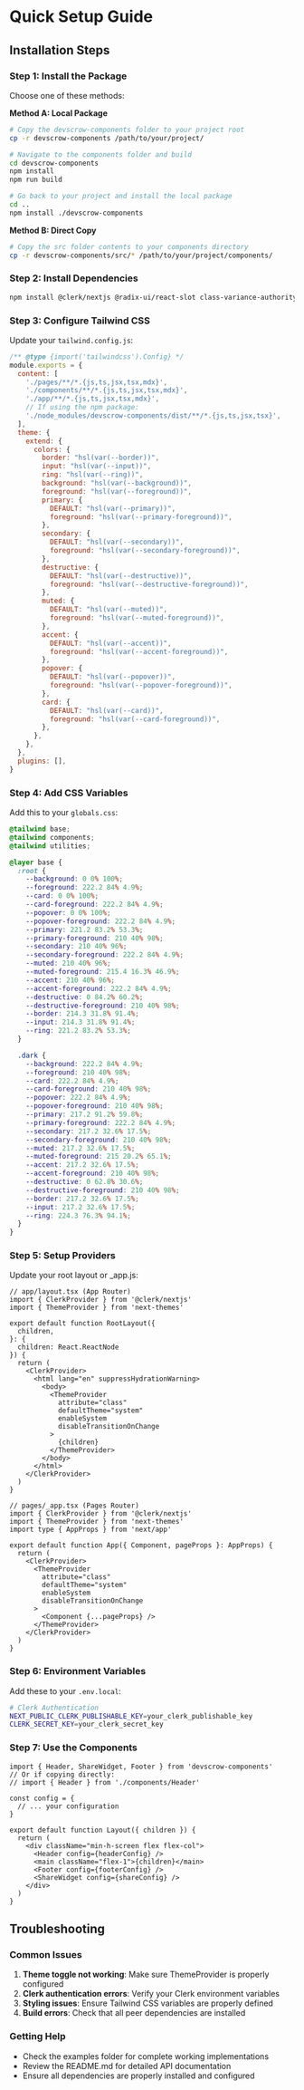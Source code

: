 # Quick Setup Guide

## Installation Steps

### Step 1: Install the Package

Choose one of these methods:

**Method A: Local Package**
```bash
# Copy the devscrow-components folder to your project root
cp -r devscrow-components /path/to/your/project/

# Navigate to the components folder and build
cd devscrow-components
npm install
npm run build

# Go back to your project and install the local package
cd ..
npm install ./devscrow-components
```

**Method B: Direct Copy**
```bash
# Copy the src folder contents to your components directory
cp -r devscrow-components/src/* /path/to/your/project/components/
```

### Step 2: Install Dependencies

```bash
npm install @clerk/nextjs @radix-ui/react-slot class-variance-authority clsx framer-motion lucide-react next-themes tailwind-merge
```

### Step 3: Configure Tailwind CSS

Update your `tailwind.config.js`:

```js
/** @type {import('tailwindcss').Config} */
module.exports = {
  content: [
    './pages/**/*.{js,ts,jsx,tsx,mdx}',
    './components/**/*.{js,ts,jsx,tsx,mdx}',
    './app/**/*.{js,ts,jsx,tsx,mdx}',
    // If using the npm package:
    './node_modules/devscrow-components/dist/**/*.{js,ts,jsx,tsx}',
  ],
  theme: {
    extend: {
      colors: {
        border: "hsl(var(--border))",
        input: "hsl(var(--input))",
        ring: "hsl(var(--ring))",
        background: "hsl(var(--background))",
        foreground: "hsl(var(--foreground))",
        primary: {
          DEFAULT: "hsl(var(--primary))",
          foreground: "hsl(var(--primary-foreground))",
        },
        secondary: {
          DEFAULT: "hsl(var(--secondary))",
          foreground: "hsl(var(--secondary-foreground))",
        },
        destructive: {
          DEFAULT: "hsl(var(--destructive))",
          foreground: "hsl(var(--destructive-foreground))",
        },
        muted: {
          DEFAULT: "hsl(var(--muted))",
          foreground: "hsl(var(--muted-foreground))",
        },
        accent: {
          DEFAULT: "hsl(var(--accent))",
          foreground: "hsl(var(--accent-foreground))",
        },
        popover: {
          DEFAULT: "hsl(var(--popover))",
          foreground: "hsl(var(--popover-foreground))",
        },
        card: {
          DEFAULT: "hsl(var(--card))",
          foreground: "hsl(var(--card-foreground))",
        },
      },
    },
  },
  plugins: [],
}
```

### Step 4: Add CSS Variables

Add this to your `globals.css`:

```css
@tailwind base;
@tailwind components;
@tailwind utilities;

@layer base {
  :root {
    --background: 0 0% 100%;
    --foreground: 222.2 84% 4.9%;
    --card: 0 0% 100%;
    --card-foreground: 222.2 84% 4.9%;
    --popover: 0 0% 100%;
    --popover-foreground: 222.2 84% 4.9%;
    --primary: 221.2 83.2% 53.3%;
    --primary-foreground: 210 40% 98%;
    --secondary: 210 40% 96%;
    --secondary-foreground: 222.2 84% 4.9%;
    --muted: 210 40% 96%;
    --muted-foreground: 215.4 16.3% 46.9%;
    --accent: 210 40% 96%;
    --accent-foreground: 222.2 84% 4.9%;
    --destructive: 0 84.2% 60.2%;
    --destructive-foreground: 210 40% 98%;
    --border: 214.3 31.8% 91.4%;
    --input: 214.3 31.8% 91.4%;
    --ring: 221.2 83.2% 53.3%;
  }

  .dark {
    --background: 222.2 84% 4.9%;
    --foreground: 210 40% 98%;
    --card: 222.2 84% 4.9%;
    --card-foreground: 210 40% 98%;
    --popover: 222.2 84% 4.9%;
    --popover-foreground: 210 40% 98%;
    --primary: 217.2 91.2% 59.8%;
    --primary-foreground: 222.2 84% 4.9%;
    --secondary: 217.2 32.6% 17.5%;
    --secondary-foreground: 210 40% 98%;
    --muted: 217.2 32.6% 17.5%;
    --muted-foreground: 215 20.2% 65.1%;
    --accent: 217.2 32.6% 17.5%;
    --accent-foreground: 210 40% 98%;
    --destructive: 0 62.8% 30.6%;
    --destructive-foreground: 210 40% 98%;
    --border: 217.2 32.6% 17.5%;
    --input: 217.2 32.6% 17.5%;
    --ring: 224.3 76.3% 94.1%;
  }
}
```

### Step 5: Setup Providers

Update your root layout or _app.js:

```tsx
// app/layout.tsx (App Router)
import { ClerkProvider } from '@clerk/nextjs'
import { ThemeProvider } from 'next-themes'

export default function RootLayout({
  children,
}: {
  children: React.ReactNode
}) {
  return (
    <ClerkProvider>
      <html lang="en" suppressHydrationWarning>
        <body>
          <ThemeProvider
            attribute="class"
            defaultTheme="system"
            enableSystem
            disableTransitionOnChange
          >
            {children}
          </ThemeProvider>
        </body>
      </html>
    </ClerkProvider>
  )
}
```

```tsx
// pages/_app.tsx (Pages Router)
import { ClerkProvider } from '@clerk/nextjs'
import { ThemeProvider } from 'next-themes'
import type { AppProps } from 'next/app'

export default function App({ Component, pageProps }: AppProps) {
  return (
    <ClerkProvider>
      <ThemeProvider
        attribute="class"
        defaultTheme="system"
        enableSystem
        disableTransitionOnChange
      >
        <Component {...pageProps} />
      </ThemeProvider>
    </ClerkProvider>
  )
}
```

### Step 6: Environment Variables

Add these to your `.env.local`:

```bash
# Clerk Authentication
NEXT_PUBLIC_CLERK_PUBLISHABLE_KEY=your_clerk_publishable_key
CLERK_SECRET_KEY=your_clerk_secret_key
```

### Step 7: Use the Components

```tsx
import { Header, ShareWidget, Footer } from 'devscrow-components'
// Or if copying directly:
// import { Header } from './components/Header'

const config = {
  // ... your configuration
}

export default function Layout({ children }) {
  return (
    <div className="min-h-screen flex flex-col">
      <Header config={headerConfig} />
      <main className="flex-1">{children}</main>
      <Footer config={footerConfig} />
      <ShareWidget config={shareConfig} />
    </div>
  )
}
```

## Troubleshooting

### Common Issues

1. **Theme toggle not working**: Make sure ThemeProvider is properly configured
2. **Clerk authentication errors**: Verify your Clerk environment variables
3. **Styling issues**: Ensure Tailwind CSS variables are properly defined
4. **Build errors**: Check that all peer dependencies are installed

### Getting Help

- Check the examples folder for complete working implementations
- Review the README.md for detailed API documentation
- Ensure all dependencies are properly installed and configured